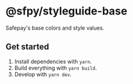 # @sfpy/styleguide-base

Safepay's base colors and style values.

## Get started

1. Install dependencies with `yarn`.
2. Build everything with `yarn build`.
3. Develop with `yarn dev`.
